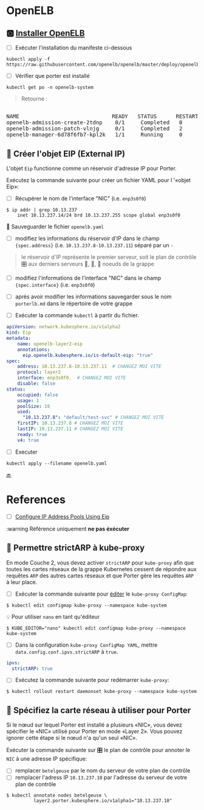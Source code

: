 # OpenELB



## :o2: [Installer OpenELB](https://openelb.io/docs/getting-started/installation/install-openelb-on-kubernetes/)

- [ ] Exécuter l'installation du manifeste ci-dessous

```
kubectl apply -f https://raw.githubusercontent.com/openelb/openelb/master/deploy/openelb.yaml
```

- [ ] Vérifier que porter est installé

```
kubectl get po -n openelb-system
```
> Retourne :
<pre> 
NAME                             READY   STATUS      RESTARTS   AGE
openelb-admission-create-2tdnp    0/1     Completed   0          8m7s
openelb-admission-patch-vlnjg     0/1     Completed   2          8m7s
openelb-manager-6d78f6fb7-kpl2k   1/1     Running     0          8m7s
</pre>


## :round_pushpin: Créer l'objet EIP (External IP) 

L'objet `Eip` functionne comme un réservoir d'adresse IP pour Porter.

Exécutez la commande suivante pour créer un fichier YAML pour l '«objet Eip»:

- [ ] Récupérer le nom de l'interface "NIC" (i.e. `enp3s0f0`)

```
$ ip addr | grep 10.13.237
    inet 10.13.237.14/24 brd 10.13.237.255 scope global enp3s0f0
```

:round_pushpin: Sauveguarder le fichier `openelb.yaml`

- [ ] modifiez les informations du réservoir d'IP dans le champ `{spec.address}` (i.e. `10.13.237.8-10.13.237.11`) séparé par un `-`
> le réservoir d'IP représente le premier serveur, soit le plan de contrôle :control_knobs: aux derniers serveurs :1st_place_medal:, :2nd_place_medal:, :3rd_place_medal: noeuds de la grappe  
- [ ] modifiez l'informations de l'interface "NIC" dans le champ `{spec.interface}` (i.e. `enp3s0f0`)
- [ ] après avoir modifier les informations sauvegarder sous le nom `porterlb.md` dans le répertoire de votre grappe
- [ ] Exécuter la commande `kubectl` à partir du fichier.


```yaml
apiVersion: network.kubesphere.io/v1alpha2
kind: Eip
metadata:
    name: openelb-layer2-eip
    annotations:
      eip.openelb.kubesphere.io/is-default-eip: "true"
spec:
    address: 10.13.237.8-10.13.237.11  # CHANGEZ MOI VITE
    protocol: layer2
    interface: enp3s0f0.  # CHANGEZ MOI VITE
    disable: false
status:
    occupied: false
    usage: 1
    poolSize: 10
    used: 
      "10.13.237.8": "default/test-svc" # CHANGEZ MOI VITE
    firstIP: 10.13.237.8 # CHANGEZ MOI VITE
    lastIP: 10.13.237.11 # CHANGEZ MOI VITE
    ready: true
    v4: true
```

- [ ] Executer

```
kubectl apply --filename openelb.yaml
```

[:back:](../#rocket-les-services)

# References

- [ ] [Configure IP Address Pools Using Eip](https://openelb.io/docs/getting-started/configuration/configure-ip-address-pools-using-eip)

:warning Référence uniquement **ne pas éxécuter**

## :round_pushpin: Permettre strictARP à kube-proxy

En mode Couche 2, vous devez activer `strictARP` pour `kube-proxy` afin que toutes les cartes réseaux de la grappe Kubernetes cessent de répondre aux requêtes `ARP` des autres cartes réseaux et que Porter gère les requêtes `ARP` à leur place.

- [ ] Exécuter la commande suivante pour [éditer](https://jamesdefabia.github.io/docs/user-guide/kubectl/kubectl_edit) le `kube-proxy ConfigMap`:

```
$ kubectl edit configmap kube-proxy --namespace kube-system
```

:bulb: Pour utiliser `nano` en tant qu'éditeur

```
$ KUBE_EDITOR="nano" kubectl edit configmap kube-proxy --namespace kube-system
```

- [ ] Dans la configuration `kube-proxy ConfigMap YAML`, mettre `data.config.conf.ipvs.strictARP` à `true`.

```yaml
ipvs:
  strictARP: true
```

- [ ] Exécutez la commande suivante pour redémarrer `kube-proxy`:

```
$ kubectl rollout restart daemonset kube-proxy --namespace kube-system
```

## :round_pushpin: Spécifiez la carte réseau à utiliser pour Porter

Si le nœud sur lequel Porter est installé a plusieurs «NIC», vous devez spécifier le «NIC» utilisé pour Porter en mode «Layer 2». Vous pouvez ignorer cette étape si le nœud n'a qu'un seul «NIC».

Exécuter la commande suivante sur :control_knobs: le plan de contrôle pour annoter le `NIC` à une adresse IP spécifique:

- [ ] remplacer `betelgeuse` par le nom du serveur de votre plan de contrôle
- [ ] remplacer l'adress IP `10.13.237.10` par l'adresse du serveur de votre plan de contrôle

```
$ kubectl annotate nodes betelgeuse \
          layer2.porter.kubesphere.io/v1alpha1="10.13.237.10"
```



